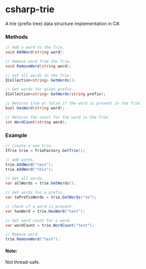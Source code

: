 csharp-trie
===========

A trie (prefix tree) data structure implementation in C#.

### Methods

```c#
// Add a word to the Trie.
void AddWord(string word);

// Remove word from the Trie.
void RemoveWord(string word);

// Get all words in the Trie.
ICollection<string> GetWords();

// Get words for given prefix.
ICollection<string> GetWords(string prefix);

// Returns true or false if the word is present in the Trie.
bool HasWord(string word);

// Returns the count for the word in the Trie.
int WordCount(string word);
```

### Example

```c#
// Create a new trie.
ITrie trie = TrieFactory.GetTrie();

// Add words.
trie.AddWord("test");
trie.AddWord("this");

// Get all words.
var allWords = trie.GetWords();

// Get words for a prefix.
var tePrefixWords = trie.GetWords("te");

// Check if a word is present.
var hasWord = trie.HasWord("test");

// Get word count for a word.
var wordCount = trie.WordCount("test");

// Remove word.
trie.RemoveWord("test");
```

#### Note: 

Not thread-safe.